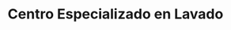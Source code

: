 ---
title: "Centro Especializado en Lavado"
url: /bogota/centro-especializado-en-lavado/
shop: lavandería
---